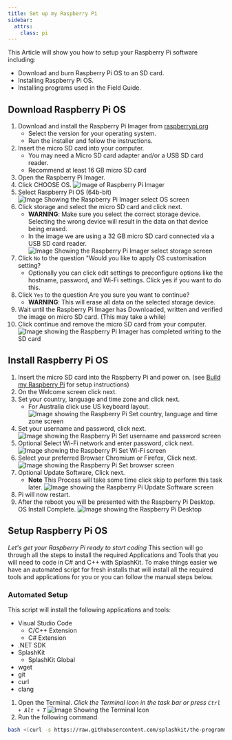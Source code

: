 ```yaml
---
title: Set up my Raspberry Pi
sidebar:
  attrs:
    class: pi
---
```


This Article will show you how to setup your Raspberry Pi software including:

- Download and burn Raspberry Pi OS to an SD card.
- Installing Raspberry Pi OS.
- Installing programs used in the Field Guide.

## Download Raspberry Pi OS

1. Download and install the Raspberry Pi Imager from [raspberrypi.org](https://www.raspberrypi.org/software/)
    - Select the version for your operating system.
    - Run the installer and follow the instructions.
1. Insert the micro SD card into your computer.
    - You may need a Micro SD card adapter and/or a USB SD card reader.
    - Recommend at least 16 GB micro SD card
1. Open the Raspberry Pi Imager.
1. Click CHOOSE OS.
  ![Image of Raspberry Pi Imager](./images/setup-pi/1-2-setup-pi-RaspberryPiImager.png)
1. Select Raspberry Pi OS (64b-bit)
  ![Image Showing the Raspberry Pi Imager select OS screen](./images/setup-pi/1-2-setup-pi-SelectOS.png)
1. Click storage and select the micro SD card and click next.
    - **WARNING**: Make sure you select the correct storage device. Selecting the wrong device will result in the data on that device being erased.
    - In the image we are using a 32 GB micro SD card connected via a USB SD card reader.
  ![Image Showing the Raspberry Pi Imager select storage screen](./images/setup-pi/1-2-setup-pi-SelectStorage.png)
1. Click `No` to the question "Would you like to apply OS customisation setting?
    - Optionally you can click edit settings to preconfigure options like the hostname, password, and Wi-Fi settings. Click yes if you want to do this.
1. Click `Yes` to the question Are you sure you want to continue?
    - **WARNING**: This will erase all data on the selected storage device.
1. Wait until the Raspberry Pi Imager has Downloaded, written and verified the image on micro SD card. (This may take a while)
1. Click continue and remove the micro SD card from your computer.
    ![Image showing the Raspberry Pi Imager has completed writing to the SD card](./images/setup-pi/1-2-setup-pi-Complete.png)

## Install Raspberry Pi OS

1. Insert the micro SD card into the Raspberry Pi and power on. (see [Build my Raspberry Pi](./1-0-pi-computer.md) for setup instructions)
1. On the Welcome screen click next.
1. Set your country, language and time zone and click next.
    - For Australia click use US keyboard layout.
![Image showing the Raspberry Pi Set country, language and time zone screen](./images/setup-pi/1-2-setup-pi-SetCountry.png)
1. Set your username and password, click next.
![Image showing the Raspberry Pi Set username and password screen](./images/setup-pi/1-2-setup-pi-CreateUser.png)
1. Optional Select Wi-Fi network and enter password, click next.
![Image showing the Raspberry Pi Set Wi-Fi screen](./images/setup-pi/1-2-setup-pi-SetWifi.png)
1. Select your preferred Browser Chromium or Firefox, Click next.
![Image showing the Raspberry Pi Set browser screen](./images/setup-pi/1-2-setup-pi-SetBrowser.png)
1. Optional Update Software, Click next.
    - **Note** This Process will take some time click skip to perform this task later.
![Image showing the Raspberry Pi Update Software screen](./images/setup-pi/1-2-setup-pi-UpdateSoftware.png)
1. Pi will now restart.
1. After the reboot you will be presented with the Raspberry Pi Desktop. OS Install Complete.
![Image showing the Raspberry Pi Desktop](./images/setup-pi/1-2-setup-pi-Desktop.png)

## Setup Raspberry Pi OS

*Let's get your Raspberry Pi ready to start coding*
This section will go through all the steps to install the required Applications and Tools that you will need to code in C# and C++ with SplashKit. 
To make things easier we have an automated script for fresh installs that will install all the required tools and applications for you or you can follow the manual steps below.

### Automated Setup

This script will install the following applications and tools:
- Visual Studio Code
  - C/C++ Extension
  - C# Extension
- .NET SDK
- SplashKit
  - SplashKit Global
- wget
- git
- curl
- clang

1. Open the Terminal.
   *Click the Terminal icon in the task bar or press `Ctrl + Alt + T`* ![Image Showing the Terminal Icon](./images/setup-pi/1-2-setup-pi-Terminal_Icon.png)
2. Run the following command

```bash
bash <(curl -s https://raw.githubusercontent.com/splashkit/the-programmers-field-guide/main/src/content/docs/book/part-0-getting-started/2-computer-use/2-put-together/scripts/Linux_Pi_InstallScript.sh)
```


<!-- ## Going Hard Core! Boot to the terminal

## Switch to Zsh

## Testing the Graphical User Interface -->

<!-- refer to set up my linux box -->
